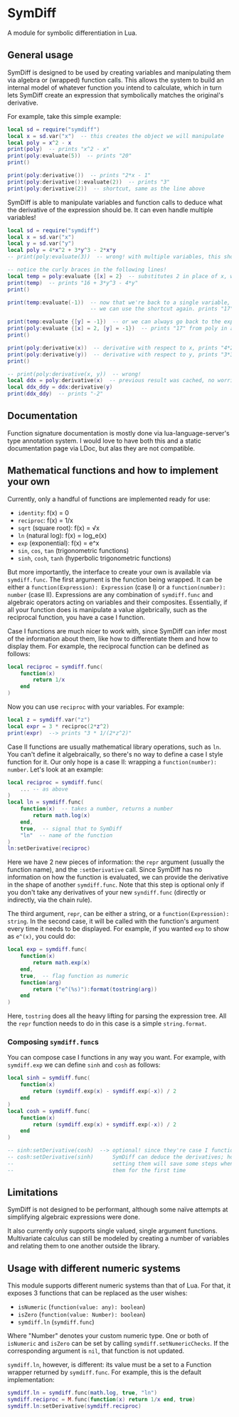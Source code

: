 # SymDiff
A module for symbolic differentiation in Lua.

## General usage
SymDiff is designed to be used by creating variables and manipulating them via algebra or (wrapped) function calls. This allows the system to build an internal model of whatever function you intend to calculate, which in turn lets SymDiff create an expression that symbolically matches the original's derivative.

For example, take this simple example:

```lua
local sd = require("symdiff")
local x = sd.var("x")  -- this creates the object we will manipulate
local poly = x^2 - x
print(poly)  -- prints "x^2 - x"
print(poly:evaluate(5))  -- prints "20"
print()

print(poly:derivative())  -- prints "2*x - 1"
print(poly:derivative():evaluate(2))  -- prints "3"
print(poly:derivative(2))  -- shortcut, same as the line above
```

SymDiff is able to manipulate variables and function calls to deduce what the
derivative of the expression should be. It can even handle multiple variables!

```lua
local sd = require("symdiff")
local x = sd.var("x")
local y = sd.var("y")
local poly = 4*x^2 + 3*y^3 - 2*x*y
-- print(poly:evaluate(3))  -- wrong! with multiple variables, this shortcut errors!

-- notice the curly braces in the following lines!
local temp = poly:evaluate {[x] = 2}  -- substitutes 2 in place of x, we get a new expression
print(temp)  -- prints "16 + 3*y^3 - 4*y"
print()

print(temp:evaluate(-1))  -- now that we're back to a single variable,
                          -- we can use the shortcut again. prints "17"

print(temp:evaluate {[y] = -1})  -- or we can always go back to the explicit notation
print(poly:evaluate {[x] = 2, [y] = -1})  -- prints "17" from poly in a single :evaluate call
print()

print(poly:derivative(x))  -- derivative with respect to x, prints "4*2*x - 2*y"
print(poly:derivative(y))  -- derivative with respect to y, prints "3*3*y^2 - 2*x"
print()

-- print(poly:derivative(x, y))  -- wrong!
local ddx = poly:derivative(x)  -- previous result was cached, no worries about performance
local ddx_ddy = ddx:derivative(y)
print(ddx_ddy)  -- prints "-2"
```

## Documentation
Function signature documentation is mostly done via lua-language-server's type annotation system.
I would love to have both this and a static documentation page via LDoc, but alas they are not
compatible.

## Mathematical functions and how to implement your own
Currently, only a handful of functions are implemented ready for use:
- `identity`: f(x) = 0
- `reciproc`: f(x) = 1/x
- `sqrt` (square root): f(x) = √x
- `ln` (natural log): f(x) = log_e(x)
- `exp` (exponential): f(x) = e^x
- `sin`, `cos`, `tan` (trigonometric functions)
- `sinh`, `cosh`, `tanh` (hyperbolic trigonometric functions)

But more importantly, the interface to create your own is available via `symdiff.func`. The first argument is the function being wrapped. It can be either a `function(Expression): Expression` (case I) or a `function(number): number` (case II). Expressions are any combination of `symdiff.func` and algebraic operators acting on variables and their composites. Essentially, if all your function does is manipulate a value algebrically, such as the reciprocal function, you have a case I function.

Case I functions are much nicer to work with, since SymDiff can infer most of the information about them, like how to differentiate them and how to display them.
For example, the reciprocal function can be defined as follows:

```lua
local reciproc = symdiff.func(
    function(x)
        return 1/x
    end
)
```

Now you can use `reciproc` with your variables. For example:

```lua
local z = symdiff.var("z")
local expr = 3 * reciproc(2*z^2)
print(expr)  --> prints "3 * 1/(2*z^2)"
```

Case II functions are usually mathematical library operations, such as `ln`. You can't define it algebraically, so there's no way to define a case I style function for it. Our only hope is a case II: wrapping a `function(number): number`. Let's look at an example:

```lua
local reciproc = symdiff.func(
    ... -- as above
)
local ln = symdiff.func(
    function(x)  -- takes a number, returns a number
        return math.log(x)
    end,
    true,  -- signal that to SymDiff
    "ln"  -- name of the function
)
ln:setDerivative(reciproc)
```

Here we have 2 new pieces of information: the `repr` argument (usually the function name), and the `:setDerivative` call. Since SymDiff has no information on how the function is evaluated, we can provide the derivative in the shape of another `symdiff.func`. Note that this step is optional only if you don't take any derivatives
of your new `syndiff.func` (directly or indirectly, via the chain rule).

The third argument, `repr`, can be either a string, or a `function(Expression): string`. In the second case, it will be called with the function's argument every time it needs to be displayed. For example, if you wanted `exp` to show as `e^(x)`, you could do:

```lua
local exp = symdiff.func(
    function(x)
        return math.exp(x)
    end,
    true,  -- flag function as numeric
    function(arg)
        return ("e^(%s)"):format(tostring(arg))
    end
)
```

Here, `tostring` does all the heavy lifting for parsing the expression tree. All the `repr` function needs to do in this case is a simple `string.format`.

### Composing `symdiff.func`s
You can compose case I functions in any way you want. For example, with `symdiff.exp` we can define `sinh` and `cosh` as follows:

```lua
local sinh = symdiff.func(
    function(x)
        return (symdiff.exp(x) - symdiff.exp(-x)) / 2
    end
)
local cosh = symdiff.func(
    function(x)
        return (symdiff.exp(x) + symdiff.exp(-x)) / 2
    end
)

-- sinh:setDerivative(cosh)  --> optional! since they're case I functions,
-- cosh:setDerivative(sinh)      SymDiff can deduce the derivatives; however
--                               setting them will save some steps when computing
--                               them for the first time
```

## Limitations
SymDiff is not designed to be performant, although some naïve attempts at
simplifying algebraic expressions were done.

It also currently only supports single valued, single argument functions.
Multivariate calculus can still be modeled by creating a number of variables
and relating them to one another outside the library.

## Usage with different numeric systems
This module supports different numeric systems than that of Lua.
For that, it exposes 3 functions that can be replaced as the user wishes:
- `isNumeric` (`function(value: any): boolean`)
- `isZero` (`function(value: Number): boolean`)
- `symdiff.ln` (`symdiff.func`)

Where "Number" denotes your custom numeric type. One or both of
`isNumeric` and `isZero` can be set by calling
`symdiff.setNumericChecks`. If the corresponding argument
is `nil`, that function is not updated.

`symdiff.ln`, however, is different: its value must be a set to a Function wrapper returned by `symdiff.func`. For example, this is the default implementation:

```lua
symdiff.ln = symdiff.func(math.log, true, "ln")
symdiff.reciproc = M.func(function(x) return 1/x end, true)
symdiff.ln:setDerivative(symdiff.reciproc)
```